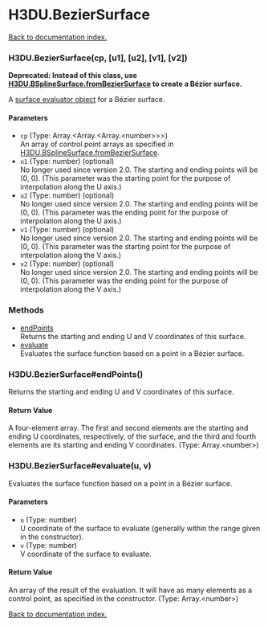 # H3DU.BezierSurface

[Back to documentation index.](index.md)

<a name='H3DU.BezierSurface'></a>
### H3DU.BezierSurface(cp, [u1], [u2], [v1], [v2])

<b>Deprecated: Instead of this class, use <a href="H3DU.BSplineSurface.md#H3DU.BSplineSurface.md">H3DU.BSplineSurface.fromBezierSurface</a>
to create a B&eacute;zier surface.</b>

A <a href="H3DU.SurfaceEval.md#H3DU.md">surface evaluator object</a> for a B&eacute;zier surface.

#### Parameters

* `cp` (Type: Array.&lt;Array.&lt;Array.&lt;number>>>)<br>An array of control point arrays as specified in <a href="H3DU.BSplineSurface.md#H3DU.BSplineSurface.md">H3DU.BSplineSurface.fromBezierSurface</a>.
* `u1` (Type: number) (optional)<br>No longer used since version 2.0. The starting and ending points will be (0, 0). (This parameter was the starting point for the purpose of interpolation along the U axis.)
* `u2` (Type: number) (optional)<br>No longer used since version 2.0. The starting and ending points will be (0, 0). (This parameter was the ending point for the purpose of interpolation along the U axis.)
* `v1` (Type: number) (optional)<br>No longer used since version 2.0. The starting and ending points will be (0, 0). (This parameter was the starting point for the purpose of interpolation along the V axis.)
* `v2` (Type: number) (optional)<br>No longer used since version 2.0. The starting and ending points will be (0, 0). (This parameter was the ending point for the purpose of interpolation along the V axis.)

### Methods

* [endPoints](#H3DU.BezierSurface_endPoints)<br>Returns the starting and ending U and V coordinates of this surface.
* [evaluate](#H3DU.BezierSurface_evaluate)<br>Evaluates the surface function based on a point
in a B&eacute;zier surface.

<a name='H3DU.BezierSurface_endPoints'></a>
### H3DU.BezierSurface#endPoints()

Returns the starting and ending U and V coordinates of this surface.

#### Return Value

A four-element array. The first and second
elements are the starting and ending U coordinates, respectively, of the surface, and the third
and fourth elements are its starting and ending V coordinates. (Type: Array.&lt;number>)

<a name='H3DU.BezierSurface_evaluate'></a>
### H3DU.BezierSurface#evaluate(u, v)

Evaluates the surface function based on a point
in a B&eacute;zier surface.

#### Parameters

* `u` (Type: number)<br>U coordinate of the surface to evaluate (generally within the range given in the constructor).
* `v` (Type: number)<br>V coordinate of the surface to evaluate.

#### Return Value

An array of the result of
the evaluation. It will have as many elements as a control point, as specified in the constructor. (Type: Array.&lt;number>)

[Back to documentation index.](index.md)
